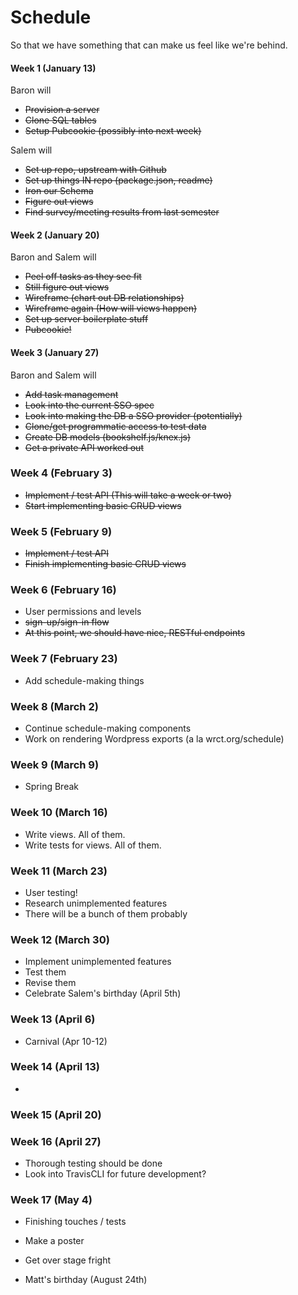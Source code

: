 # Schedule


So that we have something that can make us feel like we're behind.

#### Week 1 (January 13)

Baron will

 - ~~Provision a server~~
 - ~~Clone SQL tables~~
 - ~~Setup Pubcookie (possibly into next week)~~

Salem will 

 - ~~Set up repo, upstream with Github~~
 - ~~Set up things IN repo (package.json, readme)~~
 - ~~Iron our Schema~~
 - ~~Figure out views~~
 - ~~Find survey/meeting results from last semester~~

#### Week 2 (January 20)

Baron and Salem will

 - ~~Peel off tasks as they see fit~~
 - ~~Still figure out views~~
 - ~~Wireframe (chart out DB relationships)~~
 - ~~Wireframe again (How will views happen)~~
 - ~~Set up server boilerplate stuff~~
 - ~~Pubcookie!~~
 
#### Week 3 (January 27) 
 
 Baron and Salem will
 - ~~Add task management~~
 - ~~Look into the current SSO spec~~
 - ~~Look into making the DB a SSO provider (potentially)~~
 - ~~Clone/get programmatic access to test data~~
 - ~~Create DB models (bookshelf.js/knex.js)~~
 - ~~Get a private API worked out~~

### Week 4 (February 3)

 - ~~Implement / test API (This will take a week or two)~~
 - ~~Start implementing basic CRUD views~~

### Week 5 (February 9)

 - ~~Implement / test API~~
 - ~~Finish implementing basic CRUD views~~

### Week 6 (February 16)

 - User permissions and levels 
 - ~~sign-up/sign-in flow~~
 - ~~At this point, we should have nice, RESTful endpoints~~


### Week 7 (February 23)

 - Add schedule-making things

### Week 8 (March 2)

 - Continue schedule-making components
 - Work on rendering Wordpress exports (a la wrct.org/schedule)

### Week 9 (March 9)

 - Spring Break

### Week 10 (March 16)

 - Write views. All of them.
 - Write tests for views. All of them.

### Week 11 (March 23)

 - User testing!
 - Research unimplemented features
 - There will be a bunch of them probably

### Week 12 (March 30)

 - Implement unimplemented features
 - Test them
 - Revise them
 - Celebrate Salem's birthday (April 5th)

### Week 13 (April 6)

 - Carnival (Apr 10-12)

### Week 14 (April 13)

 - 

### Week 15 (April 20)

### Week 16 (April 27)

 - Thorough testing should be done
 - Look into TravisCLI for future development?

### Week 17 (May 4)

 - Finishing touches / tests
 - Make a poster
 - Get over stage fright












 - Matt's birthday (August 24th)
